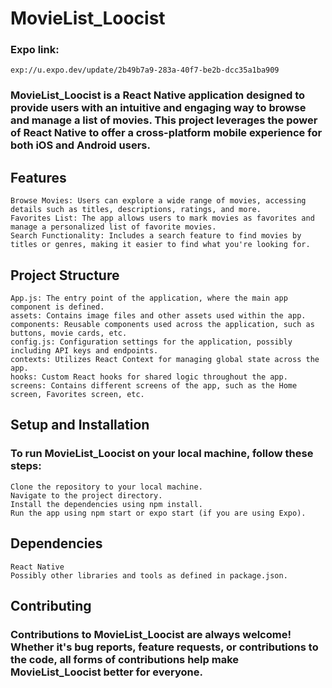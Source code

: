 # MovieList_Loocist

### Expo link:

`exp://u.expo.dev/update/2b49b7a9-283a-40f7-be2b-dcc35a1ba909`

### MovieList_Loocist is a React Native application designed to provide users with an intuitive and engaging way to browse and manage a list of movies. This project leverages the power of React Native to offer a cross-platform mobile experience for both iOS and Android users.
## Features

    Browse Movies: Users can explore a wide range of movies, accessing details such as titles, descriptions, ratings, and more.
    Favorites List: The app allows users to mark movies as favorites and manage a personalized list of favorite movies.
    Search Functionality: Includes a search feature to find movies by titles or genres, making it easier to find what you're looking for.

## Project Structure

    App.js: The entry point of the application, where the main app component is defined.
    assets: Contains image files and other assets used within the app.
    components: Reusable components used across the application, such as buttons, movie cards, etc.
    config.js: Configuration settings for the application, possibly including API keys and endpoints.
    contexts: Utilizes React Context for managing global state across the app.
    hooks: Custom React hooks for shared logic throughout the app.
    screens: Contains different screens of the app, such as the Home screen, Favorites screen, etc.

## Setup and Installation

### To run MovieList_Loocist on your local machine, follow these steps:

    Clone the repository to your local machine.
    Navigate to the project directory.
    Install the dependencies using npm install.
    Run the app using npm start or expo start (if you are using Expo).

## Dependencies

    React Native
    Possibly other libraries and tools as defined in package.json.

## Contributing

### Contributions to MovieList_Loocist are always welcome! Whether it's bug reports, feature requests, or contributions to the code, all forms of contributions help make MovieList_Loocist better for everyone.
